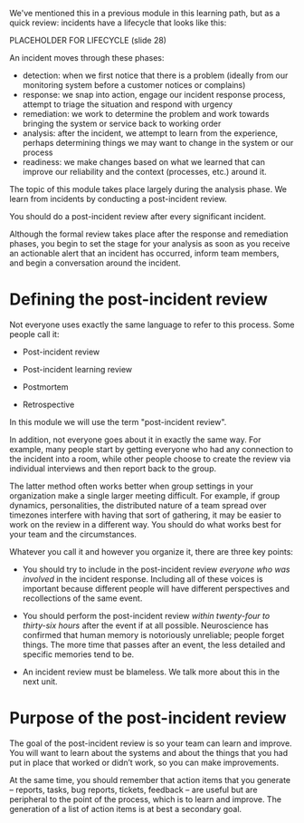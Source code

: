We've mentioned this in a previous module in this learning path, but as a
quick review: incidents have a lifecycle that looks like this:

PLACEHOLDER FOR LIFECYCLE (slide 28)

An incident moves through these phases:

-   detection: when we first notice that there is a problem (ideally from
    our monitoring system before a customer notices or complains)
-   response: we snap into action, engage our incident response process,
    attempt to triage the situation and respond with urgency
-   remediation: we work to determine the problem and work towards bringing
    the system or service back to working order
-   analysis: after the incident, we attempt to learn from the experience,
    perhaps determining things we may want to change in the system or our
    process
-   readiness: we make changes based on what we learned that can improve
    our reliability and the context (processes, etc.) around it.

The topic of this module takes place largely during the analysis phase. We
learn from incidents by conducting a post-incident review.

You should do a post-incident review after every significant incident.

Although the formal review takes place after the response and remediation
phases, you begin to set the stage for your analysis as soon as you receive
an actionable alert that an incident has occurred, inform team members, and
begin a conversation around the incident.

# Defining the post-incident review

Not everyone uses exactly the same language to refer to this process. Some
people call it:

-   Post-incident review

-   Post-incident learning review

-   Postmortem

-   Retrospective

In this module we will use the term "post-incident review".

In addition, not everyone goes about it in exactly the same way. For
example, many people start by getting everyone who had any connection to
the incident into a room, while other people choose to create the review
via individual interviews and then report back to the group.

The latter method often works better when group settings in your
organization make a single larger meeting difficult. For example, if group
dynamics, personalities, the distributed nature of a team spread over
timezones interfere with having that sort of gathering, it may be easier to
work on the review in a different way. You should do what works best for
your team and the circumstances.

Whatever you call it and however you organize it, there are three key
points:

-   You should try to include in the post-incident review _everyone who was
    involved_ in the incident response. Including all of these voices is
    important because different people will have different perspectives and
    recollections of the same event.

-   You should perform the post-incident review _within twenty-four to
    thirty-six hours_ after the event if at all possible. Neuroscience has
    confirmed that human memory is notoriously unreliable; people forget
    things. The more time that passes after an event, the less detailed and
    specific memories tend to be.

-   An incident review must be blameless. We talk more about this in the
    next unit.

# Purpose of the post-incident review

The goal of the post-incident review is so your team can learn and improve.
You will want to learn about the systems and about the things that you had
put in place that worked or didn’t work, so you can make improvements.

At the same time, you should remember that action items that you generate –
reports, tasks, bug reports, tickets, feedback – are useful but are
peripheral to the point of the process, which is to learn and improve. The
generation of a list of action items is at best a secondary goal.
